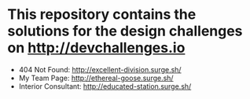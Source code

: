 # This repository contains the solutions for the design challenges on http://devchallenges.io

- 404 Not Found: http://excellent-division.surge.sh/
- My Team Page: http://ethereal-goose.surge.sh/
- Interior Consultant: http://educated-station.surge.sh/
